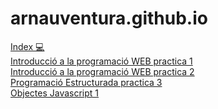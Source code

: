# arnauventura.github.io

[Index 💻](https://arnauventura.github.io/WebEnBlanc/index.html)
<br/>
[Introducció a la programació WEB practica 1](https://arnauventura.github.io/DWEC/Introducció_a_la_programació_WEB/Practica_1.HTML)<br/>
[Introducció a la programació WEB practica 2](https://arnauventura.github.io/DWEC/Introducció_a_la_programació_WEB/Practica_2.HTML)<br/>
[Programació Estructurada practica 3](https://arnauventura.github.io/DWEC/Introducció_a_la_programació_WEB/Practica_3.HTML)<br>
[Objectes Javascript 1](https://arnauventura.github.io/DWEC/Objectes/Practica_Objectes.HTML)
